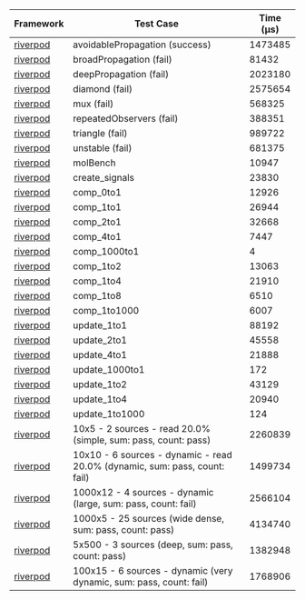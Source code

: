 | Framework | Test Case | Time (μs) |
| --- | --- | --- |
| [riverpod](https://github.com/rrousselGit/riverpod) | avoidablePropagation (success) | 1473485 |
| [riverpod](https://github.com/rrousselGit/riverpod) | broadPropagation (fail) | 81432 |
| [riverpod](https://github.com/rrousselGit/riverpod) | deepPropagation (fail) | 2023180 |
| [riverpod](https://github.com/rrousselGit/riverpod) | diamond (fail) | 2575654 |
| [riverpod](https://github.com/rrousselGit/riverpod) | mux (fail) | 568325 |
| [riverpod](https://github.com/rrousselGit/riverpod) | repeatedObservers (fail) | 388351 |
| [riverpod](https://github.com/rrousselGit/riverpod) | triangle (fail) | 989722 |
| [riverpod](https://github.com/rrousselGit/riverpod) | unstable (fail) | 681375 |
| [riverpod](https://github.com/rrousselGit/riverpod) | molBench | 10947 |
| [riverpod](https://github.com/rrousselGit/riverpod) | create_signals | 23830 |
| [riverpod](https://github.com/rrousselGit/riverpod) | comp_0to1 | 12926 |
| [riverpod](https://github.com/rrousselGit/riverpod) | comp_1to1 | 26944 |
| [riverpod](https://github.com/rrousselGit/riverpod) | comp_2to1 | 32668 |
| [riverpod](https://github.com/rrousselGit/riverpod) | comp_4to1 | 7447 |
| [riverpod](https://github.com/rrousselGit/riverpod) | comp_1000to1 | 4 |
| [riverpod](https://github.com/rrousselGit/riverpod) | comp_1to2 | 13063 |
| [riverpod](https://github.com/rrousselGit/riverpod) | comp_1to4 | 21910 |
| [riverpod](https://github.com/rrousselGit/riverpod) | comp_1to8 | 6510 |
| [riverpod](https://github.com/rrousselGit/riverpod) | comp_1to1000 | 6007 |
| [riverpod](https://github.com/rrousselGit/riverpod) | update_1to1 | 88192 |
| [riverpod](https://github.com/rrousselGit/riverpod) | update_2to1 | 45558 |
| [riverpod](https://github.com/rrousselGit/riverpod) | update_4to1 | 21888 |
| [riverpod](https://github.com/rrousselGit/riverpod) | update_1000to1 | 172 |
| [riverpod](https://github.com/rrousselGit/riverpod) | update_1to2 | 43129 |
| [riverpod](https://github.com/rrousselGit/riverpod) | update_1to4 | 20940 |
| [riverpod](https://github.com/rrousselGit/riverpod) | update_1to1000 | 124 |
| [riverpod](https://github.com/rrousselGit/riverpod) | 10x5 - 2 sources - read 20.0% (simple, sum: pass, count: pass) | 2260839 |
| [riverpod](https://github.com/rrousselGit/riverpod) | 10x10 - 6 sources - dynamic - read 20.0% (dynamic, sum: pass, count: fail) | 1499734 |
| [riverpod](https://github.com/rrousselGit/riverpod) | 1000x12 - 4 sources - dynamic (large, sum: pass, count: fail) | 2566104 |
| [riverpod](https://github.com/rrousselGit/riverpod) | 1000x5 - 25 sources (wide dense, sum: pass, count: pass) | 4134740 |
| [riverpod](https://github.com/rrousselGit/riverpod) | 5x500 - 3 sources (deep, sum: pass, count: pass) | 1382948 |
| [riverpod](https://github.com/rrousselGit/riverpod) | 100x15 - 6 sources - dynamic (very dynamic, sum: pass, count: fail) | 1768906 |
